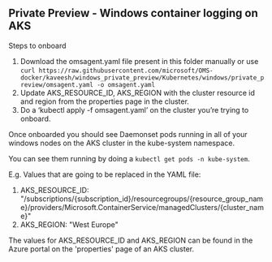 ## Private Preview - Windows container logging on AKS

Steps to onboard

1.	Download the omsagent.yaml file present in this folder manually or use `curl https://raw.githubusercontent.com/microsoft/OMS-docker/kaveesh/windows_private_preview/Kubernetes/windows/private_preview/omsagent.yaml -o omsagent.yaml`
2.	Update AKS_RESOURCE_ID, AKS_REGION with the cluster resource id and region from the properties page in the cluster.
4.	Do a ‘kubectl apply -f omsagent.yaml’ on the cluster you’re trying to onboard.

Once onboarded you should see Daemonset pods running in all of your windows nodes on the AKS cluster in the kube-system namespace.

You can see them running by doing a `kubectl get pods -n kube-system`.

E.g. Values that are going to be replaced in the YAML file:

1.  AKS_RESOURCE_ID: "/subscriptions/{subscription_id}/resourcegroups/{resource_group_name}/providers/Microsoft.ContainerService/managedClusters/{cluster_name}"
2.  AKS_REGION: "West Europe"

The values for AKS_RESOURCE_ID and AKS_REGION can be found in the Azure portal on the 'properties' page of an AKS cluster.
